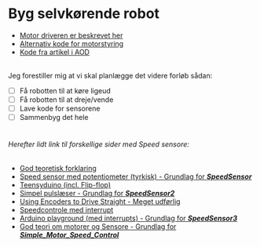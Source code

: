 # Byg selvkørende robot


- [Motor driveren er beskrevet her](https://www.bananarobotics.com/shop/How-to-use-the-HG7881-(L9110)-Dual-Channel-Motor-Driver-Module)<br />
- [Alternativ kode for motorstyring](http://diyprojects.eu/how-to-use-h-bridge-hg7881-with-external-power-supply-and-arduino/)<br />
- [Kode fra artikel i AOD](https://github.com/kneth/ArduRobo)<br />
<br />
Jeg forestiller mig at vi skal planlægge det videre forløb sådan:

- [ ] Få robotten til at køre ligeud
- [ ] Få robotten til at dreje/vende
- [ ] Lave kode for sensorene
- [ ] Sammenbyg det hele
<br /><br />

###### Herefter lidt link til forskellige sider med Speed sensore:<br />
- [God teoretisk forklaring](http://howtomechatronics.com/tutorials/arduino/arduino-dc-motor-control-tutorial-l298n-pwm-h-bridge/)<br />
- [Speed sensor med potentiometer (tyrkisk) - Grundlag for ***SpeedSensor***](http://make.robimek.com/lm393-ir-speed-sensor-using/)<br />
- [Teensyduino (incl. Flip-flop)](https://www.pjrc.com/teensy/td_libs_Encoder.html)<br />
- [Simpel pulslæser - Grundlag for ***SpeedSensor2***](http://www.electroschematics.com/10494/arduino-optical-position-rotary-encoder/)<br />
- [Using Encoders to Drive Straight - Meget udførlig](http://www.robotc.net/wikiarchive/Tutorials/Arduino_Projects/Mobile_Robotics/VEX/Using_encoders_to_drive_straight)<br />
- [Speedcontrole med interrupt](https://brainy-bits.com/blogs/tutorials/speed-sensor-with-arduino)<br />
- [Arduino playground (med interrupts) - Grundlag for ***SpeedSensor3***](http://playground.arduino.cc/Main/RotaryEncoders#Example16)<br />
- [God teori om motorer og Sensore - Grundlag for ***Simple_Motor_Speed_Control***](http://www.nutsvolts.com/magazine/article/smileys_workshop_an_avr_c_programming_series_part_17)<br />

